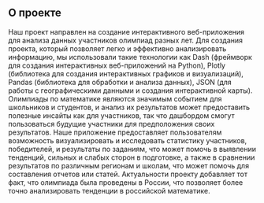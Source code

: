 ## О проекте
Наш проект направлен на создание интерактивного веб-приложения для анализа данных участников олимпиад разных лет. Для создания проекта, который позволяет легко и эффективно анализировать информацию, мы использовали такие технологии как Dash (фреймворк для создания интерактивных веб-приложений на Python), Plotly (библиотека для создания интерактивных графиков и визуализаций), Pandas (библиотека для обработки и анализа данных), JSON (для работы с географическими данными и создания интерактивной карты). Олимпиады по математике являются значимым событием для школьников и студентов, и анализ их результатов может предоставить полезные инсайты как для участников, так что дашбордом смогут пользоваться будущие участники для предположения своих результатов. Наше приложение предоставляет пользователям возможность визуализировать и исследовать статистику участников, победителей, и результаты по заданиям, что может помочь в выявлении тенденций, сильных и слабых сторон в подготовке, а также в сравнении результатов по различным регионам и школам, что может помочь для составления отчетов или статей. Актуальности проекту добавляет тот факт, что олимпиада была проведены в России, что позволяет более точно анализировать тенденции в российской математике.
